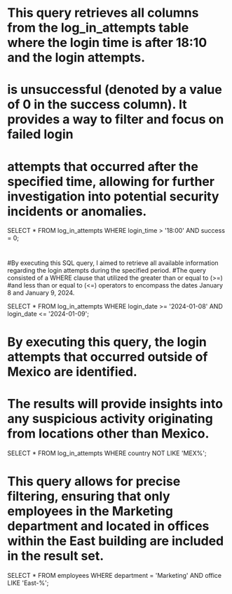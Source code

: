 # This query retrieves all columns from the log_in_attempts table where the login time is after 18:10 and the login attempts.
# is unsuccessful (denoted by a value of 0 in the success column). It provides a way to filter and focus on failed login
# attempts that occurred after the specified time, allowing for further investigation into potential security incidents or anomalies.


SELECT *
FROM log_in_attempts
WHERE login_time > '18:00' AND success = 0;


#
#


#By executing this SQL query, I aimed to retrieve all available information regarding the login attempts during the specified period. 
#The query consisted of a WHERE clause that utilized the greater than or equal to (>=) 
#and less than or equal to (<=) operators to encompass the dates January 8 and January 9, 2024.

SELECT *
FROM log_in_attempts
WHERE login_date >= '2024-01-08' AND login_date <= '2024-01-09';

#
#

# By executing this query, the login attempts that occurred outside of Mexico are identified. 
# The results will provide insights into any suspicious activity originating from locations other than Mexico.

SELECT *
FROM log_in_attempts
WHERE country NOT LIKE 'MEX%';

#
#
# This query allows for precise filtering, ensuring that only employees in the Marketing department and located in offices within the East building are included in the result set.  
SELECT *
FROM employees
WHERE department = 'Marketing' AND office LIKE 'East-%';












